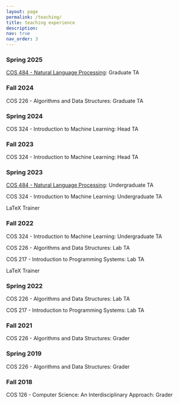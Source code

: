 ```yaml
---
layout: page
permalink: /teaching/
title: teaching experience
description: 
nav: true
nav_order: 3
---
```


### Spring 2025
[COS 484 - Natural Language Processing](https://princeton-nlp.github.io/cos484/): Graduate TA
&nbsp;

### Fall 2024
COS 226 - Algorithms and Data Structures: Graduate TA
&nbsp;

### Spring 2024
COS 324 - Introduction to Machine Learning: Head TA
&nbsp;

### Fall 2023
COS 324 - Introduction to Machine Learning: Head TA
&nbsp;

### Spring 2023
[COS 484 - Natural Language Processing](https://princeton-nlp.github.io/cos484/): Undergraduate TA
&nbsp;

COS 324 - Introduction to Machine Learning: Undergraduate TA
&nbsp;

LaTeX Trainer
&nbsp;

### Fall 2022
COS 324 - Introduction to Machine Learning: Undergraduate TA
&nbsp;

COS 226 - Algorithms and Data Structures: Lab TA
&nbsp;

COS 217 - Introduction to Programming Systems: Lab TA
&nbsp;

LaTeX Trainer
&nbsp;

### Spring 2022
COS 226 - Algorithms and Data Structures: Lab TA
&nbsp;

COS 217 - Introduction to Programming Systems: Lab TA
&nbsp;

### Fall 2021
COS 226 - Algorithms and Data Structures: Grader
&nbsp;

### Spring 2019
COS 226 - Algorithms and Data Structures: Grader
&nbsp;

### Fall 2018
COS 126 - Computer Science: An Interdisciplinary Approach: Grader
&nbsp;